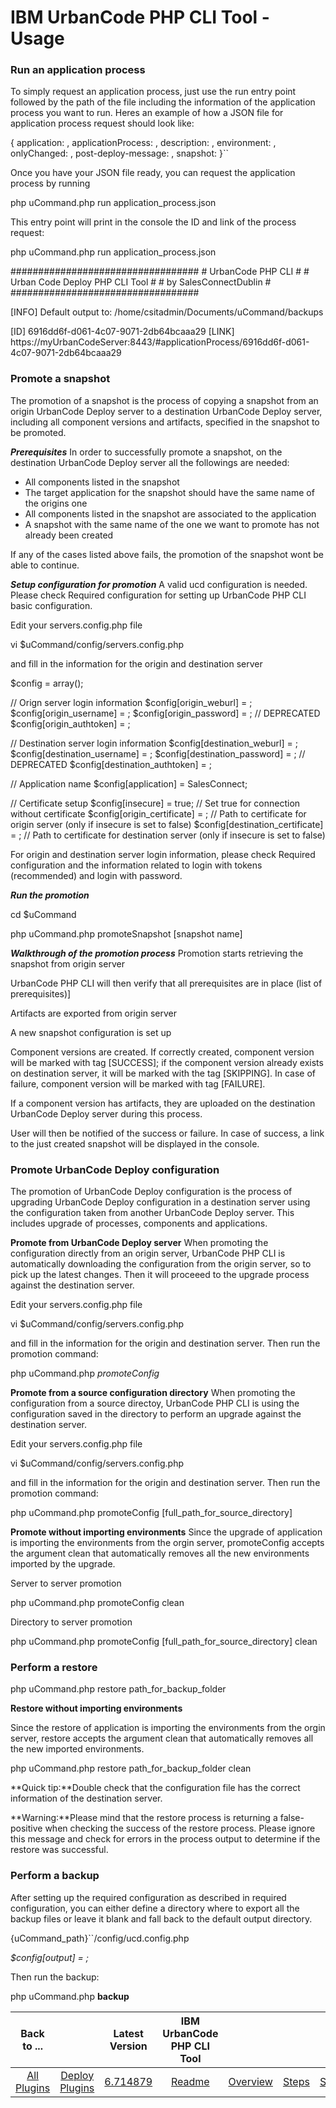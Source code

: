 
# IBM UrbanCode PHP CLI Tool - Usage


### Run an application process




To simply request an application process, just use the run entry point followed by the path of the file including the information of the application process you want to run. Heres an example of how a JSON file for application process request should look like:

{ application: , applicationProcess: , description: , environment: , onlyChanged: , post-deploy-message: , snapshot: }``

Once you have your JSON file ready, you can request the application process by running

php uCommand.php run application\_process.json

This entry point will print in the console the ID and link of the process request:

php uCommand.php run application\_process.json

################################## # UrbanCode PHP CLI # # Urban Code Deploy PHP CLI Tool # # by SalesConnectDublin # ##################################

[INFO] Default output to: /home/csitadmin/Documents/uCommand/backups

[ID] 6916dd6f-d061-4c07-9071-2db64bcaaa29 [LINK] https://myUrbanCodeServer:8443/#applicationProcess/6916dd6f-d061-4c07-9071-2db64bcaaa29


### Promote a snapshot




The promotion of a snapshot is the process of copying a snapshot from an origin UrbanCode Deploy server to a destination UrbanCode Deploy server, including all component versions and artifacts, specified in the snapshot to be promoted.

***Prerequisites*** In order to successfully promote a snapshot, on the destination UrbanCode Deploy server all the followings are needed:

* All components listed in the snapshot
* The target application for the snapshot should have the same name of the origins one
* All components listed in the snapshot are associated to the application
* A snapshot with the same name of the one we want to promote has not already been created

If any of the cases listed above fails, the promotion of the snapshot wont be able to continue.

***Setup configuration for promotion*** A valid ucd configuration is needed. Please check Required configuration for setting up UrbanCode PHP CLI basic configuration.

Edit your servers.config.php file

vi $uCommand/config/servers.config.php

and fill in the information for the origin and destination server

$config = array();

// Orign server login information $config[origin\_weburl] = ; $config[origin\_username] = ; $config[origin\_password] = ; // DEPRECATED $config[origin\_authtoken] = ;

// Destination server login information $config[destination\_weburl] = ; $config[destination\_username] = ; $config[destination\_password] = ; // DEPRECATED $config[destination\_authtoken] = ;

// Application name $config[application] = SalesConnect;

// Certificate setup $config[insecure] = true; // Set true for connection without certificate $config[origin\_certificate] = ; // Path to certificate for origin server (only if insecure is set to false) $config[destination\_certificate] = ; // Path to certificate for destination server (only if insecure is set to false)

For origin and destination server login information, please check Required configuration and the information related to login with tokens (recommended) and login with password.

***Run the promotion***

cd $uCommand

php uCommand.php promoteSnapshot [snapshot name]

***Walkthrough of the promotion process*** Promotion starts retrieving the snapshot from origin server

UrbanCode PHP CLI will then verify that all prerequisites are in place (list of prerequisites)]

Artifacts are exported from origin server

A new snapshot configuration is set up

Component versions are created. If correctly created, component version will be marked with tag [SUCCESS]; if the component version already exists on destination server, it will be marked with the tag [SKIPPING]. In case of failure, component version will be marked with tag [FAILURE].

If a component version has artifacts, they are uploaded on the destination UrbanCode Deploy server during this process.

User will then be notified of the success or failure. In case of success, a link to the just created snapshot will be displayed in the console.


### Promote UrbanCode Deploy configuration




The promotion of UrbanCode Deploy configuration is the process of upgrading UrbanCode Deploy configuration in a destination server using the configuration taken from another UrbanCode Deploy server. This includes upgrade of processes, components and applications.

**Promote from UrbanCode Deploy server** When promoting the configuration directly from an origin server, UrbanCode PHP CLI is automatically downloading the configuration from the origin server, so to pick up the latest changes. Then it will proceeed to the upgrade process against the destination server.

Edit your servers.config.php file

vi $uCommand/config/servers.config.php

and fill in the information for the origin and destination server. Then run the promotion command:

php uCommand.php *promoteConfig*

**Promote from a source configuration directory** When promoting the configuration from a source directoy, UrbanCode PHP CLI is using the configuration saved in the directory to perform an upgrade against the destination server.

Edit your servers.config.php file

vi $uCommand/config/servers.config.php

and fill in the information for the origin and destination server. Then run the promotion command:

php uCommand.php promoteConfig [full\_path\_for\_source\_directory]

**Promote without importing environments** Since the upgrade of application is importing the environments from the orgin server, promoteConfig accepts the argument clean that automatically removes all the new environments imported by the upgrade.

Server to server promotion

php uCommand.php promoteConfig clean

Directory to server promotion

php uCommand.php promoteConfig [full\_path\_for\_source\_directory] clean


### Perform a restore




php uCommand.php restore path\_for\_backup\_folder

**Restore without importing environments**

Since the restore of application is importing the environments from the orgin server, restore accepts the argument clean that automatically removes all the new imported environments.

php uCommand.php restore path\_for\_backup\_folder clean

**Quick tip:**Double check that the configuration file has the correct information of the destination server.

**Warning:**Please mind that the restore process is returning a false-positive when checking the success of the restore process. Please ignore this message and check for errors in the process output to determine if the restore was successful.


### Perform a backup




After setting up the required configuration as described in required configuration, you can either define a directory where to export all the backup files or leave it blank and fall back to the default output directory.

{uCommand\_path}``/config/ucd.config.php

*$config[output] =* *;*

Then run the backup:

php uCommand.php **backup**


|Back to ...||Latest Version|IBM UrbanCode PHP CLI Tool |||||
| :---: | :---: | :---: | :---: | :---: | :---: | :---: | :---: |
|[All Plugins](../../index.md)|[Deploy Plugins](../README.md)|[6.714879](https://raw.githubusercontent.com/UrbanCode/IBM-UCD-PLUGINS/main/files/PHPCLI/SubversionSourceConfig-6.714879.zip)|[Readme](README.md)|[Overview](overview.md)|[Steps](steps.md)|[Setup](setup.md)|[Downloads](downloads.md)|
